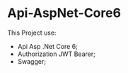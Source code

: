 # Api-AspNet-Core6

This Project use:

- Api Asp .Net Core 6;
- Authorization JWT Bearer;
- Swagger;

